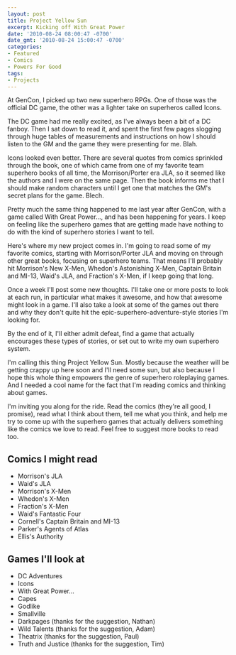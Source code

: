 ```yaml
---
layout: post
title: Project Yellow Sun
excerpt: Kicking off With Great Power
date: '2010-08-24 08:00:47 -0700'
date_gmt: '2010-08-24 15:00:47 -0700'
categories:
- Featured
- Comics
- Powers For Good
tags:
- Projects
---
```

At GenCon, I picked up two new superhero RPGs. One of those was the official DC game, the other was a lighter take on superheros called Icons.

The DC game had me really excited, as I've always been a bit of a DC fanboy. Then I sat down to read it, and spent the first few pages slogging through huge tables of measurements and instructions on how I should listen to the GM and the game they were presenting for me. Blah.

Icons looked even better. There are several quotes from comics sprinkled through the book, one of which came from one of my favorite team superhero books of all time, the Morrison&#47;Porter era JLA, so it seemed like the authors and I were on the same page. Then the book informs me that I should make random characters until I get one that matches the GM's secret plans for the game. Blech.

Pretty much the same thing happened to me last year after GenCon, with a game called With Great Power..., and has been happening for years. I keep on feeling like the superhero games that are getting made have nothing to do with the kind of superhero stories I want to tell.

Here's where my new project comes in. I'm going to read some of my favorite comics, starting with Morrison/Porter JLA and moving on through other great books, focusing on superhero teams. That means I'll probably hit Morrison's New X-Men, Whedon's Astonishing X-Men, Captain Britain and MI-13, Waid's JLA, and Fraction's X-Men, if I keep going that long.

Once a week I'll post some new thoughts. I'll take one or more posts to look at each run, in particular what makes it awesome, and how that awesome might look in a game. I'll also take a look at some of the games out there and why they don't quite hit the epic-superhero-adventure-style stories I'm looking for.

By the end of it, I'll either admit defeat, find a game that actually encourages these types of stories, or set out to write my own superhero system.

I'm calling this thing Project Yellow Sun. Mostly because the weather will be getting crappy up here soon and I'll need some sun, but also because I hope this whole thing empowers the genre of superhero roleplaying games. And I needed a cool name for the fact that I'm reading comics and thinking about games.

I'm inviting you along for the ride. Read the comics (they're all good, I promise), read what I think about them, tell me what you think, and help me try to come up with the superhero games that actually delivers something like the comics we love to read. Feel free to suggest more books to read too.

## Comics I might read


* Morrison's JLA
* Waid's JLA
* Morrison's X-Men
* Whedon's X-Men
* Fraction's X-Men
* Waid's Fantastic Four
* Cornell's Captain Britain and MI-13
* Parker's Agents of Atlas
* Ellis's Authority

## Games I'll look at


* DC Adventures
* Icons
* With Great Power...
* Capes
* Godlike
* Smallville
* Darkpages (thanks for the suggestion, Nathan)
* Wild Talents (thanks for the suggestion, Adam)
* Theatrix (thanks for the suggestion, Paul)
* Truth and Justice (thanks for the suggestion, Tim)
